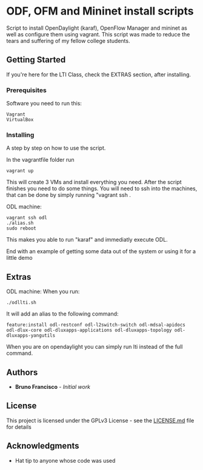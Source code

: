 # ODF, OFM and Mininet install scripts

Script to install OpenDaylight (karaf), OpenFlow Manager and mininet as well as configure them using vagrant. This script was made to reduce the tears and suffering of my fellow college students.

## Getting Started

If you're here for the LTI Class, check the EXTRAS section, after installing.

### Prerequisites

Software you need to run this:

```
Vagrant
VirtualBox
```

### Installing

A step by step on how to use the script.

In the vagrantfile folder run

```
vagrant up
```

This will create 3 VMs and install everything you need. After the script finishes you need to do some things. You will need to ssh into the machines, that can be done by simply running "vagrant ssh <machine name>.

ODL machine:

```
vagrant ssh odl
./alias.sh
sudo reboot
```
This makes you able to run "karaf" and immediatly execute ODL.


End with an example of getting some data out of the system or using it for a little demo

## Extras

ODL machine:
When you run:
```
./odllti.sh
```
It will add an alias to the following command:
```
feature:install odl-restconf odl-l2switch-switch odl-mdsal-apidocs odl-dlux-core odl-dluxapps-applications odl-dluxapps-topology odl-dluxapps-yangutils
```
When you are on opendaylight you can simply run lti instead of the full command.


## Authors

* **Bruno Francisco** - *Initial work*

## License

This project is licensed under the GPLv3 License - see the [LICENSE.md](LICENSE.md) file for details

## Acknowledgments

* Hat tip to anyone whose code was used

